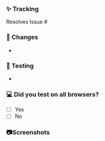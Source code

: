 ### ✨ Tracking

Resolves Issue #

### 🌱 Changes

-

### 📝 Testing

-

### 💻 Did you test on all browsers?

- [ ] Yes
- [ ] No

### 📷Screenshots
